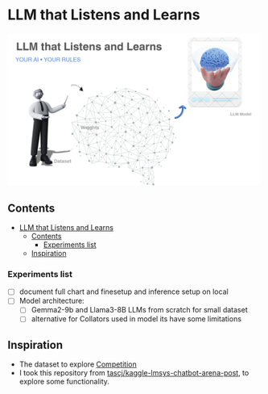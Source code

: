 # LLM that Listens and Learns

<!-- ![Cute roots](asset/assest1.svg) -->
![c](asset/frontbanner.png)
<!-- ![c](asset/frontbanner.svg) -->

## Contents
- [LLM that Listens and Learns](#llm-that-listens-and-learns)
  - [Contents](#contents)
    - [Experiments list](#experiments-list)
  - [Inspiration](#inspiration)

 

### Experiments list

- [ ] document full chart and finesetup and inference setup on local
- [ ] Model architecture:
  - [ ] Gemma2-9b and Llama3-8B LLMs from scratch for small dataset
  - [ ] alternative for Collators used in model its have some limitations
<!-- 
  - [ ] Gemma 2 Fine Tuning for Dummies (with 16k, 32k,... Context) [Full Tutorial] [link](https://www.youtube.com/watch?v=EE-nEecm3Wo)
  - [ ] Github Gemma fine tune [link](https://github.com/nodematiclabs/gemma-fine-tune)
  - [ ] Copy of MOSLEH_finetune_gemma2_DEMO.ipynb [ colablink](https://colab.research.google.com/drive/1jN0gS1Yu19yQRpyJZ-MKIuVAY4zP13Pt)
  - [ ] fine_tuning_tutorial.ipynb by deepmind on gemma [colab link](https://colab.research.google.com/github/google-deepmind/gemma/blob/main/colabs/fine_tuning_tutorial.ipynb#scrollTo=S5F3fk22Ecod)
  - [ ] explore the list and experiments with gaps: 
  - [ ] Paper read : Chatbot Arena: An Open Platform for Evaluating LLMs by Human Preference [Link](https://arxiv.org/html/2403.04132v1)
  - [ ] Judging LLM-as-a-Judge with MT-Bench and Chatbot Arena: [Link](https://ar5iv.org/html/2306.05685#A1.F4) 
    - [ ] Evaluating Large Language Models using LLM-as-a-Judge with Amazon Bedrock [link](https://github.com/aws-samples/evaluating-large-language-models-using-llm-as-a-judge/blob/main/Notebooks/evaluating-large-language-models-using-llm-as-a-judge-with-amazon-bedrock.ipynb)
  - [ ] Other paper and model: [lmsys.org/projects](https://lmsys.org/projects/)
  - [ ] Vicuna: An Open-Source Chatbot Impressing GPT-4 with 90%* ChatGPT Quality [link](https://lmsys.org/blog/2023-03-30-vicuna/) 
- [ ] explore more the pretrained llms on dataset like present on [OpenAI Evals](https://github.com/openai/evals) / [data](https://github.com/openai/evals/tree/main/evals/registry/data)
- [ ] Train model to check the toxic data [toxic-chat](https://huggingface.co/datasets/lmsys/toxic-chat) 
- [ ] MT-Bench (Multi-turn Benchmark) - [link](https://klu.ai/glossary/mt-bench-eval)
- [ ] AlpacaFarm: A Simulation Framework for Methods that Learn from Human Feedback [link](https://github.com/tatsu-lab/alpaca_farm)
- [ ] 
- [ ] -->



## Inspiration

- The dataset to explore [Competition](https://www.kaggle.com/competitions/lmsys-chatbot-arena)
- I took this repository from [tascj/kaggle-lmsys-chatbot-arena-post](https://www.kaggle.com/competitions/lmsys-chatbot-arena/discussion/527685), to explore some functionality.